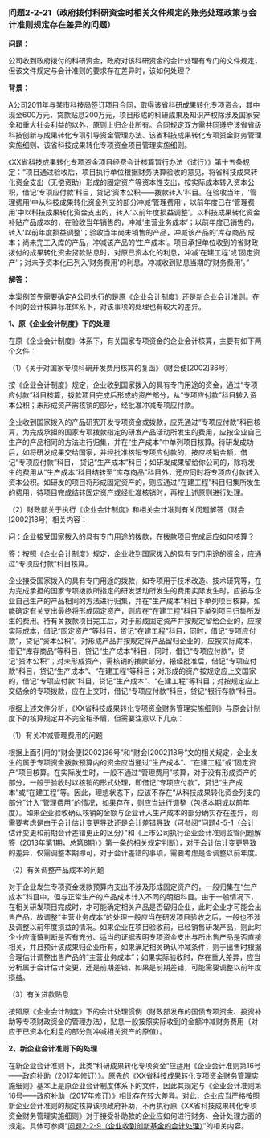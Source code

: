 ### 问题2-2-21（政府拨付科研资金时相关文件规定的账务处理政策与会计准则规定存在差异的问题）

**问题：**

公司收到政府拨付的科研资金，政府对该科研资金的会计处理有专门的文件规定，但该文件规定与会计准则的要求存在差异时，该如何处理？

**背景：**

A公司2011年与某市科技局签订项目合同，取得该省科研成果转化专项资金，其中现金600万元，贷款贴息200万元，项目形成的科研成果及知识产权除涉及国家安全和重大社会利益的以外，原则上归企业所有。合同规定双方需共同遵守该省省级科技创新与成果转化专项引导资金管理办法、该省科技成果转化专项资金财务管理实施细则、该省科技成果转化专项资金项目管理实施细则。

《XX省科技成果转化专项资金项目经费会计核算暂行办法（试行）》第十五条规定：“项目通过验收后，项目执行单位根据财务决算验收的意见，将省科技成果转化资金支出（无偿资助）形成的固定资产等资本性支出，按实际成本转入资本公积，借记‘专项应付款’科目，贷记‘资本公积——拨款转入’科目。在验收当年，‘管理费用’中从科技成果转化资金列支的部分冲减‘管理费用’，以前年度已在‘管理费用’中以科技成果转化资金支出的，转入‘以前年度损益调整’。以科技成果转化资金补贴产品成本的，在验收当年销售的，冲减‘主营业务成本’；以前年度已销售的，转入‘以前年度损益调整’；验收当年尚未销售的产品，冲减该产品的‘库存商品’成本；尚未完工入库的产品，冲减该产品的‘生产成本’。项目承担单位收到的省财政拨付的成果转化资金贷款贴息时，对原已资本化的利息，冲减‘在建工程’或‘固定资产’；对未予资本化已列入‘财务费用’的利息，冲减收到贴息当期的‘财务费用’。”

**解答：**

本案例首先需要确定A公司执行的是原《企业会计制度》还是新企业会计准则。在不同的会计核算标准体系下，对该事项的处理也有较大的差异。

**1、原《企业会计制度》下的处理**

在原《企业会计制度》体系下，有关国家专项资金的企业会计核算，主要有如下两个文件：

（1）《关于对国家专项科研开发费用核算的复函》（财会便[2002]36号）

按《企业会计制度》规定，企业收到国家拨入的具有专门用途的资金，通过“专项应付款”科目核算，拨款项目完成后形成的资产部分，从“专项应付款”科目转入资本公积；未形成资产需核销的部分，经批准冲减专项应付款。

企业收到国家拨入的产品研究开发专项资金或拨款，应先通过“专项应付款”科目核算，为完成承担的国家专项拨款指定的研发产品活动所发生的费用，应按企业自己生产的产品相同的方法进行归集，并在“生产成本”中单列项目核算。待研发成功后，如将研发成果交给国家，并经批准核销专项应付款的，按应核销金额，借记“专项应付款”科目，
贷记“生产成本”科目；如研发成果留给你公司的，除将发生的费用从“生产成本”科目结转至“库存商品”科目外，还应同时将专项应付款转入资本公积。如研发的项目将形成固定资产的，则应通过“在建工程”科目归集所发生的费用，待项目完成结转固定资产或经批准核销时，再按上述原则进行处理。

（2）财政部关于执行《企业会计制度》和相关会计准则有关问题解答（财会[2002]18号）相关内容：

问：企业接受国家拨入的具有专门用途的拨款，在拨款项目完成后应如何核算？

答：按照《企业会计制度》规定，企业收到国家拨入的具有专门用途的资金，应通过“专项应付款”科目核算。

企业接受国家拨入的具有专门用途的拨款，如专项用于技术改造、技术研究等，在为完成承担的国家专项拨款所指定的研发活动所发生的费用实际发生时，应按与企业自己生产的产品相同的方法进行归集，并在“生产成本”科目下单列项目核算。如能确定有关支出最终将形成固定资产，则应在“在建工程”科目下单列项目归集所发生的费用。待有关拨款项目完工后，对于形成固定资产并按规定留给企业的，应按实际成本，借记“固定资产”等科目，贷记“在建工程”科目，同时，借记“专项应付款”，贷记“资本公积”。对形成产品并按规定将产品留归企业的，应按实际成本，借记“库存商品”等科目，贷记“生产成本”科目，同时，借记“专项应付款”，贷记“资本公积”；对未形成资产，需核销的拨款部分，报经批准后，借记“专项应付款”科目，贷记“生产成本”、“在建工程”等科目；对形成的资产按规定应上交国家的，借记“专项应付款”科目，贷记“生产成本”、“在建工程”等科目；对按规定应上交结余的专项拨款，应在上交时，借记“专项应付款”科目，贷记“银行存款”科目。

根据上述文件分析，《XX省科技成果转化专项资金财务管理实施细则》与原会计制度下的核算规定并不完全相矛盾，但需要注意以下几点：

（1）有关冲减管理费用的问题

根据上面引用的“财会便[2002]36号”和“财会[2002]18号”文的相关规定，企业发生的属于专项资金拨款预算内的资金应当通过“生产成本”、“在建工程”或“固定资产”项目核算。在实际发生时，一般不通过“管理费用”核算，对于没有形成资产的部分，一般于验收时以核销的形式处理，即借记“专项应付款”，贷记“生产成本”或“在建工程”等。因此，理想状态下，应该不存在“从科技成果转化资金列支的部分”计入“管理费用”的情况，如果存在，则应当进行调整（包括本期或以前年度）。如果企业验收确认核销的金额与企业计入生产成本的部分确实存在差异，则需要考虑是由于会计估计变更导致还是会计差错导致（可参阅”[问题4-5-1](#问题4-5-1会计估计变更和前期会计差错更正的区分)（会计估计变更和前期会计差错更正的区分）”和《上市公司执行企业会计准则监管问题解答（2013年第1期，总第8期）》第一条的相关规定判断），对于会计估计变更导致的差异，仅需调整本期即可，对于会计差错的事项，需要考虑是否调整以前年度。

（2）有关调整产品成本的问题

对于企业发生专项资金拨款预算内支出不涉及形成固定资产的，一般归集在“生产成本”科目中，但与正常生产的产品成本计入不同的明细科目。由于一般情况下，在相关研发项目完成时，才可能确定相关产品是否留归企业，此时企业才可能会出售产品，故调整“主营业务成本”的处理一般应当在研发项目验收之后，一般也不涉及调整以前年度损益的情况。如果企业在项目验收前，已经销售研发产品，则此时企业应谨慎判断是否有充分、适当的证据表明专项资金支出与所出售产品是否直接相关，并且预计该成果归企业所有，如果满足相关确认冲减条件，则于出售时根据合理估计调整出售产品的“主营业务成本”；如果实际验收时，存在重大差异，应当分析属于会计估计变更，还是前期差错，如果是前期差错，可能需要调整以前年度损益。

（3）有关贷款贴息

按照原《企业会计制度》下的会计处理惯例（财政部发布的国债专项资金、投资补助等专项财政资金的管理办法），贴息一般按照实际收到的金额冲减财务费用（对应于已资本化利息的部分则冲减相关资产的原值）。

**2、新企业会计准则下的处理**

在新企业会计准则下，此类“科研成果转化专项资金”应适用《企业会计准则第16号——政府补助（2017年修订）》。原先的《XX省科技成果转化专项资金财务管理实施细则》基本上是原企业会计制度体系下的文件，因此其规定与《企业会计准则第16号——政府补助（2017年修订）》相比存在较大差异。对此，企业应当严格按照新企业会计准则的规定核算该项政府补助，不再执行原《XX省科技成果转化专项资金财务管理实施细则》对于接受补助款的企业应如何进行财务、会计处理方面的规定。具体可参阅“[问题2-2-9（企业收到创新基金的会计处理）](#问题2-2-9企业收到创新基金的会计处理)”的相关内容。